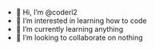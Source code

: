 - 👋 Hi, I’m @coderl2
- 👀 I’m interested in learning how to code 
- 🌱 I’m currently learning anything
- 💞️ I’m looking to collaborate on nothing 
<!---
coderl2/coderl2 is a ✨ special ✨ repository because its `README.md` (this file) appears on your GitHub profile.
You can click the Preview link to take a look at your changes.
--->
